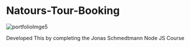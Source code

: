 # Natours-Tour-Booking
![portfolioImge5](https://user-images.githubusercontent.com/54879150/176776795-84e70ca2-3b71-4be0-973c-c4b25c692a28.jpg)

Developed This by completing the Jonas Schmedtmann Node JS Course

